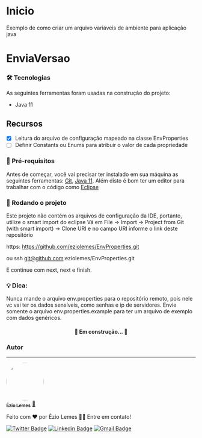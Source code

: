# Inicio
Exemplo de como criar um arquivo variáveis de ambiente para aplicação java

# EnviaVersao

### 🛠 Tecnologias

As seguintes ferramentas foram usadas na construção do projeto:

- Java 11

## Recursos

- [x] Leitura do arquivo de configuração mapeado na classe EnvProperties
- [ ] Definir Constants ou Enums para atribuir o valor de cada propriedade

### 🎲 Pré-requisitos

Antes de começar, você vai precisar ter instalado em sua máquina as seguintes ferramentas:
[Git](https://git-scm.com), [Java 11](https://www.oracle.com/br/java/technologies/javase/jdk11-archive-downloads.html). Além disto é bom ter um editor para trabalhar com o código como [Eclipse](https://www.eclipse.org/downloads/packages/)

### :rocket: Rodando o projeto

Este projeto não contém os arquivos de configuração da IDE, portanto, utilize o smart import do eclipse
Vá em File -> Import -> Project from Git (with smart import) -> Clone URI e no campo URI informe o link deste repositório

https:
https://github.com/eziolemes/EnvProperties.git

ou ssh
git@github.com:eziolemes/EnvProperties.git


E continue com next, next e finish.


### :bulb: Dica:

Nunca mande o arquivo env.properties para o repositório remoto, pois nele vc vai ter os dados sensíveis, como senhas e ip de servidores. Envie somente o arquivo env.properties.example para ter um arquivo de exemplo com dados genéricos.

<h4 align="center"> 
	🚧  Em construção...  🚧
</h4>



### Autor
---

<a href="https://github.com/eziolemes">
 <img style="border-radius: 50%;" src="https://avatars0.githubusercontent.com/u/46937523?s=460&u=1bc6e301e80c3030880862e2d12e65b854c6b107&v=4" width="100px;" alt=""/>
 <br />
 <sub><b>Ézio Lemes</b></sub></a> <a href="https://github.com/eziolemes/" title="GitHub">🚀</a>


Feito com ❤️ por Ézio Lemes 👋🏽 Entre em contato!

[![Twitter Badge](https://img.shields.io/badge/-@eziolemes-1ca0f1?style=flat-square&labelColor=1ca0f1&logo=twitter&logoColor=white&link=https://twitter.com/eziolemes)](https://twitter.com/eziolemes) [![Linkedin Badge](https://img.shields.io/badge/-Ézio-blue?style=flat-square&logo=Linkedin&logoColor=white&link=https://www.linkedin.com/in/ezio-lemes/)](https://www.linkedin.com/in/ezio-lemes/) 
[![Gmail Badge](https://img.shields.io/badge/-eziolemes@gmail.com-c14438?style=flat-square&logo=Gmail&logoColor=white&link=mailto:eziolemes@gmail.com)](mailto:eziolemes@gmail.com)